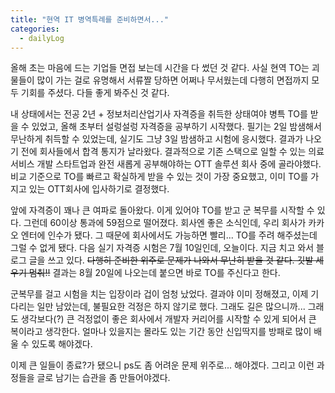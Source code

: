 ```yaml
---
title: "현역 IT 병역특례를 준비하면서..."
categories:
  - dailyLog
---
```


 올해 초는 마음에 드는 기업들 면접 보는데 시간을 다 썼던 것 같다. 사실 현역 TO는 괴물들이 많이 가는 걸로 유명해서 서류짤 당하면 어쩌나 무서웠는데 다행히 면접까지 모두 기회를 주셨다. 다들 좋게 봐주신 것 같다.
 
 내 상태에서는 전공 2년 + 정보처리산업기사 자격증을 취득한 상태여야 병특 TO를 받을 수 있었고, 올해 초부터 설렁설렁 자격증을 공부하기 시작했다. 필기는 2일 밤샘해서 무난하게 취득할 수 있었는데, 실기도 그냥 3일 밤샘하고 시험에 응시했다. 결과가 나오기 전에 회사들에서 합격 통지가 날라왔다. 결과적으로 기존 스택으로 일할 수 있는 의료 서비스 개발 스타트업과 완전 새롭게 공부해야하는 OTT 솔루션 회사 중에 골라야했다. 비교 기준으로 TO를 빠르고 확실하게 받을 수 있는 것이 가장 중요했고, 이미 TO를 가지고 있는 OTT회사에 입사하기로 결정했다.

 앞에 자격증이 꽤나 큰 여파로 돌아왔다. 이게 있어야 TO를 받고 군 복무를 시작할 수 있다. 그런데 60이상 통과에 59점으로 떨어졌다. 회사엔 좋은 소식인데, 우리 회사가 카카오 엔터에 인수가 됐다. 그 때문에 회사에서도 가능하면 빨리... TO를 주려 해주셨는데 그럴 수 없게 됐다. 다음 실기 자격증 시험은 7월 10일인데, 오늘이다. 지금 치고 와서 블로그 글을 쓰고 있다. ~~다행히 준비한 위주로 문제가 나와서 무난히 받을 것 같다. 깃발 세우기 멈춰!!~~ 결과는 8월 20일에 나오는데 붙으면 바로 TO를 주신다고 한다.

 군복무를 걸고 시험을 치는 입장이라 겁이 엄청 났었다. 결과야 이미 정해졌고, 이제 기다리는 일만 남았는데, 불필요한 걱정은 하지 않기로 했다. 그래도 길은 많으니까... 그래도 생각보다(?) 큰 걱정없이 좋은 회사에서 개발자 커리어를 시작할 수 있게 되어서 큰 복이라고 생각한다. 얼마나 있을지는 몰라도 있는 기간 동안 신입딱지를 방패로 많이 배울 수 있도록 해야겠다. 
 
 이제 큰 일들이 종료?가 됐으니 ps도 좀 어려운 문제 위주로... 해야겠다. 그리고 이런 과정들을 글로 남기는 습관을 좀 만들어야겠다.